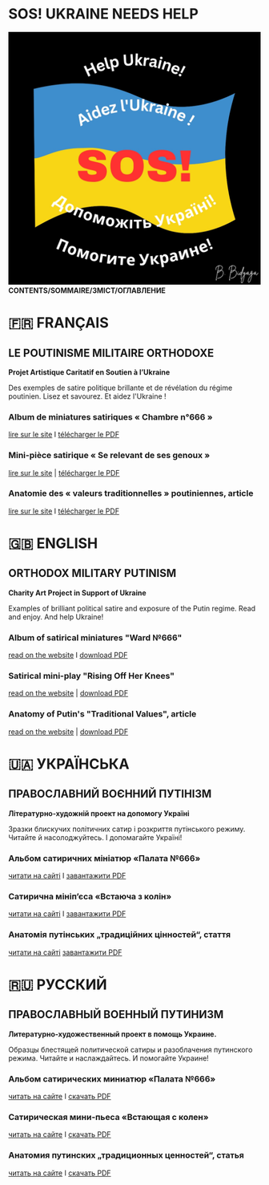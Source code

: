# SOS! UKRAINE NEEDS HELP 
![](Images/Cover_Project.jpg)
**CONTENTS/SOMMAIRE/ЗМІСТ/ОГЛАВЛЕНИЕ**


# 🇫🇷 FRANÇAIS

## LE POUTINISME MILITAIRE ORTHODOXE

**Projet Artistique Caritatif en Soutien à l’Ukraine**

Des exemples de satire politique brillante et de révélation du régime poutinien. Lisez et savourez. Et aidez l'Ukraine !


### Album de miniatures satiriques « Chambre n°666 »

[lire sur le site](album_fr.md) I [télécharger le PDF](https://github.com/pvpclt/project/releases/tag/Album_Fr-v1.0.0)

### Mini-pièce satirique « Se relevant de ses genoux »

[lire sur le site](play_fr.md) | [télécharger le PDF](https://github.com/pvpclt/project/releases/tag/Play_Fr-v1.0.0)

### Anatomie des « valeurs traditionnelles » poutiniennes, article

[lire sur le site](values_fr.md) I [télécharger le PDF](https://github.com/pvpclt/project/releases/tag/Values_Fr-v1.0.0)


# 🇬🇧 ENGLISH 

## ORTHODOX MILITARY PUTINISM

**Charity Art Project in Support of Ukraine**

Examples of brilliant political satire and exposure of the Putin regime. Read and enjoy. And help Ukraine!


### Album of satirical miniatures "Ward №666"

[read on the website](album_en.md) I [download PDF](https://github.com/pvpclt/project/releases/tag/Album_En-v1.0.0)

### Satirical mini-play "Rising Off Her Knees"

[read on the website](play_en.md) | [download PDF](https://github.com/pvpclt/project/releases/tag/Play_En-v1.0.0)

### Anatomy of Putin's "Traditional Values", article

[read on the website](values_en.md) | [download PDF](https://github.com/pvpclt/project/releases/tag/Values_En-v1.0.0)


# 🇺🇦 УКРАЇНСЬКА

## ПРАВОСЛАВНИЙ ВОЄННИЙ ПУТІНІЗМ

**Літературно-художній проект на допомогу Україні**

Зразки блискучих політичних сатир і розкриття путінського режиму. Читайте й насолоджуйтесь. І допомагайте Україні!


### Альбом сатиричних мініатюр «Палата №666»

[читати на сайті](album_ua.md) I [завантажити PDF](https://github.com/pvpclt/project/releases/tag/Album_Ua-v1.0.0)

### Сатирична мініп’єса «Встаюча з колін»

[читати на сайті](play_ua.md) I [завантажити PDF](https://github.com/pvpclt/project/releases/tag/Play_Ua-v1.0.0)

### Анатомія путінських „традиційних цінностей“, стаття

[читати на сайті](values_ua.md) [завантажити PDF](https://github.com/pvpclt/project/releases/tag/Values_Ua-v1.0.0)


# 🇷🇺 РУССКИЙ 
 
## ПРАВОСЛАВНЫЙ ВОЕННЫЙ ПУТИНИЗМ

**Литературно-художественный проект в помощь Украине.**

Образцы блестящей политической сатиры и разоблачения путинского режима. Читайте и наслаждайтесь. И помогайте Украине!


### Альбом сатирических миниатюр «Палата №666»

[читать на сайте](album_ru.md) I [скачать PDF](https://github.com/pvpclt/project/releases/tag/Album_Ru-v1.0.0)

### Сатирическая мини-пьеса «Встающая с колен»

[читать на сайте](play_ru.md) I [скачать PDF](https://github.com/pvpclt/project/releases/tag/Play_Ru-v1.0.0)

### Анатомия путинских „традиционных ценностей“, статья

[читать на сайте](values_ru.md) I [скачать PDF](https://github.com/pvpclt/project/releases/tag/Values_Ru-v1.0.0)
